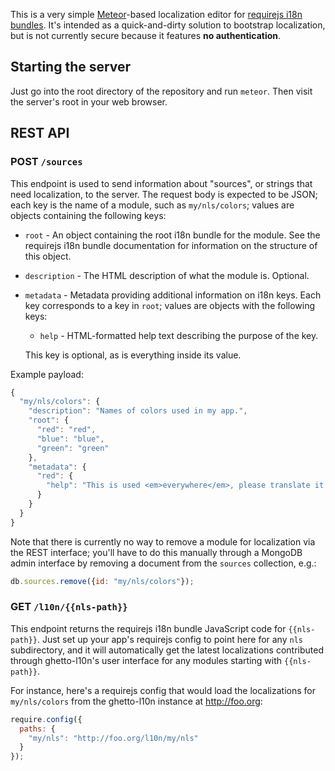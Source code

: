 This is a very simple [Meteor][]-based localization editor for
[requirejs i18n bundles][requirejs-i18n]. It's intended as a
quick-and-dirty solution to bootstrap localization, but is not
currently secure because it features **no authentication**.

## Starting the server

Just go into the root directory of the repository and run
`meteor`. Then visit the server's root in your web browser.

## REST API

### **POST** `/sources`

This endpoint is used to send information about "sources", or
strings that need localization, to the server. The request body
is expected to be JSON; each key is the name of a module, such
as `my/nls/colors`; values are objects containing the following
keys:

* `root` - An object containing the root i18n bundle for the module.
  See the requirejs i18n bundle documentation for information on
  the structure of this object.
  
* `description` - The HTML description of what the module is.
  Optional.

* `metadata` - Metadata providing additional information on
  i18n keys. Each key corresponds to a key in `root`; values
  are objects with the following keys:
  
    * `help` - HTML-formatted help text describing the purpose
      of the key.

  This key is optional, as is everything inside its value.

Example payload:

```javascript
{
  "my/nls/colors": {
    "description": "Names of colors used in my app.",
    "root": {
      "red": "red",
      "blue": "blue",
      "green": "green"
    },
    "metadata": {
      "red": {
        "help": "This is used <em>everywhere</em>, please translate it!"
      }
    }
  }
}
```

Note that there is currently no way to remove a module for localization
via the REST interface; you'll have to do this manually through a
MongoDB admin interface by removing a document from the `sources`
collection, e.g.:

```javascript
db.sources.remove({id: "my/nls/colors"});
```

### **GET** `/l10n/{{nls-path}}`

This endpoint returns the requirejs i18n bundle JavaScript code for
`{{nls-path}}`. Just set up your app's requirejs config to point
here for any `nls` subdirectory, and it will automatically get the latest
localizations contributed through ghetto-l10n's user interface for
any modules starting with `{{nls-path}}`.

For instance, here's a requirejs config that would load the
localizations for `my/nls/colors` from the ghetto-l10n instance at 
http://foo.org:

```javascript
require.config({
  paths: {
    "my/nls": "http://foo.org/l10n/my/nls"
  }
});
```

  [Meteor]: http://meteor.com/
  [requirejs-i18n]: http://requirejs.org/docs/api.html#i18n
